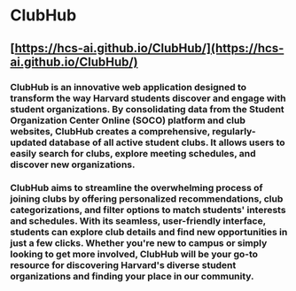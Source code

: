 # ClubHub

## [https://hcs-ai.github.io/ClubHub/](https://hcs-ai.github.io/ClubHub/)

### ClubHub is an innovative web application designed to transform the way Harvard students discover and engage with student organizations. By consolidating data from the Student Organization Center Online (SOCO) platform and club websites, ClubHub creates a comprehensive, regularly-updated database of all active student clubs. It allows users to easily search for clubs, explore meeting schedules, and discover new organizations.

### ClubHub aims to streamline the overwhelming process of joining clubs by offering personalized recommendations, club categorizations, and filter options to match students' interests and schedules. With its seamless, user-friendly interface, students can explore club details and find new opportunities in just a few clicks. Whether you're new to campus or simply looking to get more involved, ClubHub will be your go-to resource for discovering Harvard's diverse student organizations and finding your place in our community.